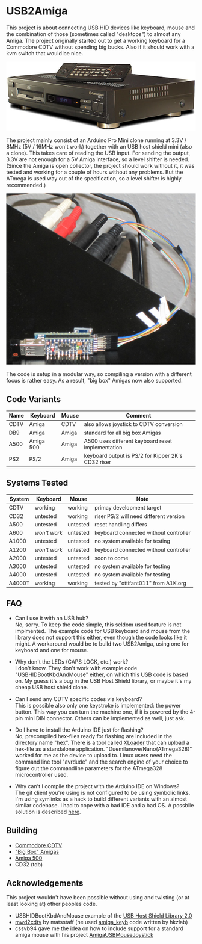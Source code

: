 USB2Amiga
=========

This project is about connecting USB HID devices like keyboard, mouse and the
combination of those (sometimes called "desktops") to almost any Amiga. The
project originally started out to get a working keyboard for a Commodore CDTV
without spending big bucks. Also if it should work with a kvm switch that would
be nice.

![CDTV](images/cdtv.jpg)

The project mainly consist of an Arduino Pro Mini clone running at 3.3V / 8MHz
(5V / 16MHz won't work) together with an USB host shield mini (also a clone).
This takes care of reading the USB input. For sending the output, 3.3V are
not enough for a 5V Amiga interface, so a level shifter is needed. (Since the
Amiga is open collector, the project should work without it, it was tested and
working for a couple of hours without any problems. But the ATmega is used way
out of the specification, so a level shifter is highly recommended.)

![DevBoard](images/prot_board.jpg)

The code is setup in a modular way, so compiling a version with a different
focus is rather easy. As a result, "big box" Amigas now also supported.


Code Variants
-------------

Name | Keyboard  | Mouse | Comment
-----|-----------|-------|----------------------------------------------------
CDTV | Amiga     | CDTV  | also allows joystick to CDTV conversion
DB9  | Amiga     | Amiga | standard for all big box Amigas
A500 | Amiga 500 | Amiga | A500 uses different keyboard reset implementation
PS2  | PS/2      | Amiga | keyboard output is PS/2 for Kipper 2K's CD32 riser


Systems Tested
--------------

System | Keyboard     | Mouse    | Note
-------|--------------|----------|----------------------------------------
CDTV   | working      | working  | primay development target
CD32   | untested     | working  | riser PS/2 will need different version
A500   | untested     | untested | reset handling differs
A600   | *won't work* | untested | keyboard connected without controller
A1000  | untested     | untested | no system available for testing
A1200  | *won't work* | untested | keyboard connected without controller
A2000  | untested     | untested | soon to come
A3000  | untested     | untested | no system available for testing
A4000  | untested     | untested | no system available for testing
A4000T | working      | working  | tested by "ottifant011" from A1K.org


FAQ
---

* Can I use it with an USB hub? \
  No, sorry. To keep the code simple, this seldom used feature is not
  implmented. The example code for USB keyboard and mouse from the library
  does not support this either, even though the code looks like it might. A
  workaround would be to build two USB2Amiga, using one for keyboard and one
  for mouse.

* Why don't the LEDs (CAPS LOCK, etc.) work? \
  I don't know. They don't work with example code "USBHIDBootKbdAndMouse"
  either, on which this USB code is based on. My guess it's a bug in the USB
  Host Shield library, or maybe it's my cheap USB host shield clone.

* Can I send any CDTV specific codes via keyboard? \
  This is possible also only one keystroke is implemented: the power button.
  This way you can turn the machine one, if it is powered by the 4-pin mini
  DIN connector. Others can be implemented as well, just ask.

* Do I have to install the Arduino IDE just for flashing? \
  No, precompiled hex-files ready for flashing are included in the directory
  name "hex". There is a tool called
  [XLoader](https://www.hobbytronics.co.uk/arduino-xloader) that can upload
  a hex-file as a standalone application. "Duemilanove/Nano(ATmega328)"
  worked for me as the device to upload to. Linux users need the command
  line tool "avrdude" and the search engine of your choice to figure out
  the commandline parameters for the ATmega328 microcontroller used.

* Why can't I compile the project with the Arduino IDE on Windows? \
  The git client you're using is not configured to be using symbolic links.
  I'm using symlinks as a hack to build different variants with an almost
  similar codebase. I had to cope with a bad IDE and a bad OS. A possbile
  solution is described
  [here](https://github.community/t/git-bash-symbolic-links-on-windows/522/4).


Building
--------

- [Commodore CDTV](documentation/Build_CDTV.md)
- ["Big Box" Amigas](documentation/Build_DB9.md)
- [Amiga 500](documentation/Build_A500.md)
- CD32 (tdb)


Acknowledgements
----------------

This project wouldn't have been possible without using and twisting (or at
least looking at) other peoples code.

- USBHIDBootKbdAndMouse example of the
  [USB Host Shield Library 2.0](https://github.com/felis/USB_Host_Shield_2.0)
- [mwd2cdtv](https://github.com/matsstaff/mwd2cdtv) by matsstaff (he used
  [amiga_keyb](https://github.com/hkzlab/AVR-Experiments/tree/master/libs/amiga_keyb)
  code written by hkzlab)
- cssvb94 gave me the idea on how to include support for a standard amiga
  mouse with his project
  [AmigaUSBMouseJoystick](https://github.com/cssvb94/AmigaUSBMouseJoystick)

